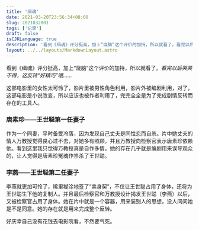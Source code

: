 ```yaml
---
title: '缉魂'
date: 2021-03-20T23:56:34+08:00
slug: 2021032001
tags: ['记录']
draft: false
isCJKLanguage: true
description: '看到《缉魂》评分挺高，加上“烧脑”这个评价的加持，所以就看了。看完以后哭笑不得，这反转“好精巧”哦……这部电影里的女性太可怜了，影片里被男性角色利用，影片外被编剧利用，对了，这部电影是小说改变，所以应该也被作者利用了，完完全全是为了完成剧情反转而存在的工具人。'
layout: ../../layouts/MarkdownLayout.astro
---
```


看到《缉魂》评分挺高，加上“烧脑”这个评价的加持，所以就看了。*看完以后哭笑不得，这反转“好精巧”哦……*

这部电影里的女性太可怜了，影片里被男性角色利用，影片外被编剧利用，对了，这部电影是小说改变，所以应该也被作者利用了，完完全全是为了完成剧情反转而存在的工具人。

### 唐素珍——王世聪第一任妻子

作为一个同妻，平时备受冷落，因为发现自己丈夫是同性恋而自杀。片中她丈夫的情人万教授觉得良心过不去，对她多有照顾，并且万教授向检察官表示唐素珍依赖他。看到这里我只觉得万教授真是自作多情。她的存在几乎就是编剧用来误导观众的，让人觉得是唐素珍冤魂作祟杀了王世聪。

### 李燕——王世聪第二任妻子

李燕就更加可怜了，稀里糊涂地签了“卖身契”，不仅让王世聪占用了身体，还将为王世聪生下他的复制人。并且最后检察官和万教授设计揭发王世聪（李燕）以后，又被检察官占用了身体。她在片中就是一个容器，用来装别人的思想，没人问问她是不是同意。她的存在就是用来完成整个反转。

好庆幸自己没有花钱去电影院看，不然要气死。
